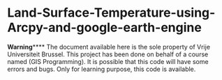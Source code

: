 # Land-Surface-Temperature-using-Arcpy-and-google-earth-engine
******************Warning********************** The document available here is the sole property of Vrije Universiteit Brussel. This project has been done on behalf of a course named (GIS Programming). It is possible that this code will have some errors and bugs. Only for learning purpose, this code is available. 
